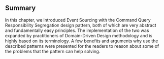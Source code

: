 ## Summary

In this chapter, we introduced Event Sourcing with the Command Query Responsibility Segregation design pattern, both of which are very abstract and fundamentally easy principles. The implementation of the two was expanded by practitioners of Domain-Driven Design methodology and is highly based on its terminology. A few benefits and arguments why use the described patterns were presented for the readers to reason about some of the problems that the pattern can help solving.